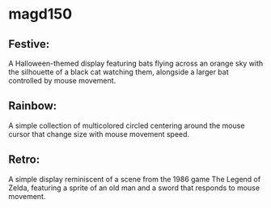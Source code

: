 # magd150
  
## Festive: 
  
A Halloween-themed display featuring bats flying across an orange sky with the silhouette of a black cat watching them, alongside a larger bat controlled by mouse movement. 
  
## Rainbow:
  
A simple collection of multicolored circled centering around the mouse cursor that change size with mouse movement speed.
  
## Retro: 
  
A simple display reminiscent of a scene from the 1986 game The Legend of Zelda, featuring a sprite of an old man and a sword that responds to mouse movement. 
